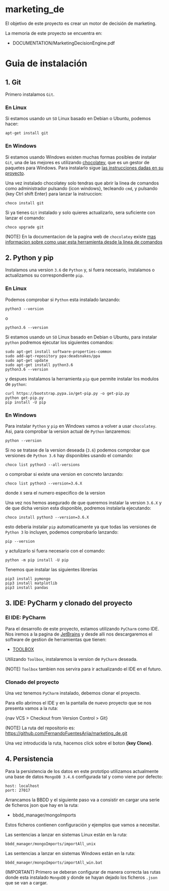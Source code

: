 # marketing_de

El objetivo de este proyecto es crear un motor de decisión de marketing.

La memoria de este proyecto se encuentra en:
* DOCUMENTATION/MarketingDecisionEngine.pdf

# Guia de instalación

## 1. Git

Primero instalamos `Git`.

### En Linux
Si estamos usando un `SO` Linux basado en Debian o Ubuntu, podemos hacer:
```lang=shell
apt-get install git
```

### En Windows
Si estamos usando Windows existen muchas formas posibles de instalar `Git`, una de las mejores es utilizando
[chocolatey](https://chocolatey.org/), que es un gestor de paquetes para Windows. Para instalarlo sigue
[las instrucciones dadas en su proyecto](https://chocolatey.org/install).

Una vez instalado chocolatey solo tendras que abrir la linea de comandos como administrador  pulsando {icon windows},
tecleando `cmd`, y pulsando {key Ctrl shift Enter} para lanzar la instruccion:
```lang=shell
choco install git
```

Si ya tienes `Git` instalado y solo quieres actualizarlo, sera suficiente con lanzar el comando:
```lang=shell
choco upgrade git
```

(NOTE) En la documentacion de la pagina web de `chocolatey` existe
[mas informacion sobre como usar esta herramienta desde la linea de comandos](https://chocolatey.org/docs/commands-reference)

## 2. Python y pip

Instalamos una version `3.6` de `Python` y, si fuera necesario, instalamos o actualizamos su correspondiente `pip`.

### En Linux
Podemos comprobar si `Python` esta instalado lanzando:
```lang=shell
python3 --version
```
o
```lang=shell
python3.6 --version
```

Si estamos usando un `SO` Linux basado en Debian o Ubuntu, para instalar `python` podremos ejecutar los siguientes
comandos:
```lang=shell
sudo apt-get install software-properties-common
sudo add-apt-repository ppa:deadsnakes/ppa
sudo apt-get update
sudo apt-get install python3.6
python3.6 --version
```
y despues instalamos la herramienta `pip` que permite instalar los modulos de `python`:
```lang=shell
curl https://bootstrap.pypa.io/get-pip.py -o get-pip.py
python get-pip.py
pip install -U pip
```

### En Windows
Para instalar `Python` y `pip` en Windows vamos a volver a usar `chocolatey`. Asi, para comprobar la version actual de
`Python` lanzaremos:
```lang=shell
python --version
```

Si no se tratase de la version deseada (`3.6`) podemos comprobar que versiones de `Python 3.6` hay disponibles usando el
comando:
```lang=shell
choco list python3 --all-versions
```

o comprobar si existe una version en concreto lanzando:
```lang=shell
choco list python3 --version=3.6.X
```
donde `X` sera el numero especifico de la version

Una vez nos hemos asegurado de que queremos instalar la version `3.6.X` y de que dicha version esta disponible, podremos
instalarla ejecutando:
```lang=shell
choco install python3 --version=3.6.X
```
esto deberia instalar `pip` automaticamente ya que todas las versiones de `Python 3` lo incluyen, podemos comprobarlo
lanzando:
```lang=shell
pip --version
```

y actulizarlo si fuera necesario con el comando:
```lang=shell
python -m pip install -U pip
```

Tenemos que instalar las siguientes librerías
```lang=shell
pip3 install pymongo
pip3 install matplotlib
pip3 install pandas
```


## 3. IDE: PyCharm y clonado del proyecto

### El IDE: PyCharm
Para el desarrollo de este proyecto, estamos utilizando `PyCharm` como IDE.
Nos iremos a la pagina de [JetBrains](https://www.jetbrains.com/) y desde alli nos descargaremos el software de gestion
de herramientas que tienen:
- [TOOLBOX](https://www.jetbrains.com/toolbox/app/)

Utilizando `Toolbox`, instalaremos la version de `PyCharm` deseada.

(NOTE) `Toolbox` tambien nos servira para ir actualizando el IDE en el futuro.

### Clonado del proyecto
Una vez tenemos `PyCharm` instalado, debemos clonar el proyecto.

Para ello abrimos el IDE y en la pantalla de nuevo proyecto que se nos presenta vamos a la ruta:

{nav VCS >
Checkout from Version Control >
Git}

(NOTE) La ruta del repositorio es: https://github.com/FernandoFuentesArija/marketing_de.git

Una vez introducida la ruta, hacemos click sobre el boton **{key Clone}**.


## 4. Persistencia

Para la persistencia de los datos en este prototipo utilizamos actualmente una base de datos `MongoDB 3.4.6`
configurada tal y como viene por defecto:

    host: localhost
    port: 27017

Arrancamos la BBDD y el siguiente paso va a consistir en cargar una serie de ficheros json que hay en la ruta:
* bbdd_manager/mongoImports

Estos ficheros contienen configuración y ejemplos que vamos a necesitar.

Las sentencias a lanzar en sistemas Linux están en la ruta:
```lang=shell
bbdd_manager/mongoImports/importAll_unix
```


Las sentencias a lanzar en sistemas Windows están en la ruta:
```lang=shell
bbdd_manager/mongoImports/importAll_win.bat
```

(IMPORTANT) Primero se deberan configurar de manera correcta las rutas donde esta instalado `MongoDB` y donde se hayan
dejado los ficheros `.json` que se van a cargar.


